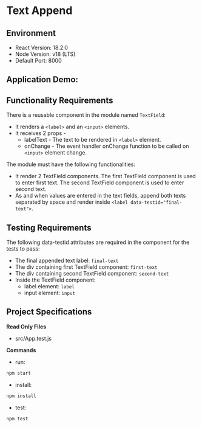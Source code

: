 # Text Append

## Environment 

- React Version: 18.2.0
- Node Version: v18 (LTS)
- Default Port: 8000

## Application Demo:



## Functionality Requirements

There is a reusable component in the module named `TextField`:
- It renders a `<label>` and an `<input>` elements.
- It receives 2 props - 
    - labelText - The text to be rendered in `<label>` element.
    - onChange - The event handler onChange function to be called on `<input>` element change.

The module must have the following functionalities:
- It render 2 TextField components. The first TextField component is used to enter first text. The second TextField component is used to enter second text.
- As and when values are entered in the text fields, append both texts separated by space and render inside `<label data-testid="final-text">`.

## Testing Requirements

The following data-testid attributes are required in the component for the tests to pass:

- The final appended text label: `final-text`
- The div containing first TextField component: `first-text`
- The div containing second TextField component: `second-text`
- Inside the TextField component:
    - label element: `label`
    - input element: `input`

## Project Specifications

**Read Only Files**
- src/App.test.js

**Commands**
- run: 
```bash
npm start
```
- install: 
```bash
npm install
```
- test: 
```bash
npm test
```
